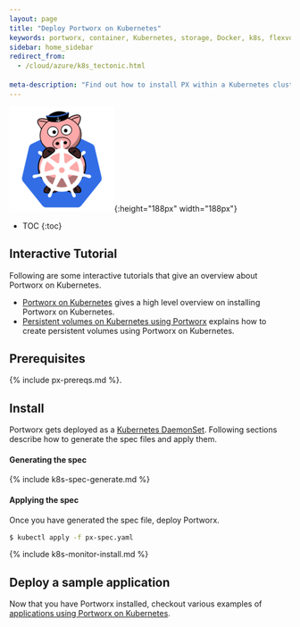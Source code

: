 ```yaml
---
layout: page
title: "Deploy Portworx on Kubernetes"
keywords: portworx, container, Kubernetes, storage, Docker, k8s, flexvol, pv, persistent disk
sidebar: home_sidebar
redirect_from:
  - /cloud/azure/k8s_tectonic.html

meta-description: "Find out how to install PX within a Kubernetes cluster and have PX provide highly available volumes to any application deployed via Kubernetes."
---
```


![k8s porx Logo](/images/k8s-porx.png){:height="188px" width="188px"}

* TOC
{:toc}

## Interactive Tutorial

Following are some interactive tutorials that give an overview about Portworx on Kubernetes.

* [Portworx on Kubernetes](https://www.katacoda.com/portworx/scenarios/deploy-px-k8s) gives a high level overview on installing Portworx on Kubernetes.
* [Persistent volumes on Kubernetes using Portworx](https://www.katacoda.com/portworx/scenarios/px-k8s-vol-basic) explains how to create persistent volumes using Portworx on Kubernetes.

## Prerequisites

{% include px-prereqs.md %}.

## Install

Portworx gets deployed as a [Kubernetes DaemonSet](https://kubernetes.io/docs/concepts/workloads/controllers/daemonset/). Following sections describe how to generate the spec files and apply them.

#### Generating the spec

{% include k8s-spec-generate.md %}

#### Applying the spec

Once you have generated the spec file, deploy Portworx.

```bash
$ kubectl apply -f px-spec.yaml
```

{% include k8s-monitor-install.md %}

## Deploy a sample application

Now that you have Portworx installed, checkout various examples of [applications using Portworx on Kubernetes](/scheduler/kubernetes/k8s-px-app-samples.html).